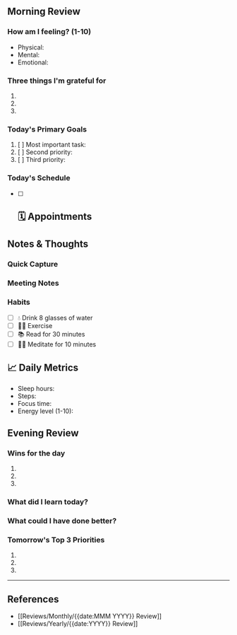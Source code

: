 ## Morning Review

### How am I feeling? (1-10)

- Physical:
- Mental:
- Emotional:

### Three things I'm grateful for

1.
2.
3.

### Today's Primary Goals

1. [ ] Most important task:
2. [ ] Second priority:
3. [ ] Third priority:

### Today's Schedule

- [ ] ## 🗓️ Appointments

## Notes & Thoughts

### Quick Capture

### Meeting Notes

### Habits

- [ ] 💧 Drink 8 glasses of water
- [ ] 🏃‍♂️ Exercise
- [ ] 📚 Read for 30 minutes
- [ ] 🧘‍♂️ Meditate for 10 minutes

## 📈 Daily Metrics

- Sleep hours:
- Steps:
- Focus time:
- Energy level (1-10):

## Evening Review

### Wins for the day

1.
2.
3.

### What did I learn today?

### What could I have done better?

### Tomorrow's Top 3 Priorities

1.
2.
3.

---

## References

- [[Reviews/Monthly/{{date:MMM YYYY}} Review]]
- [[Reviews/Yearly/{{date:YYYY}} Review]]
